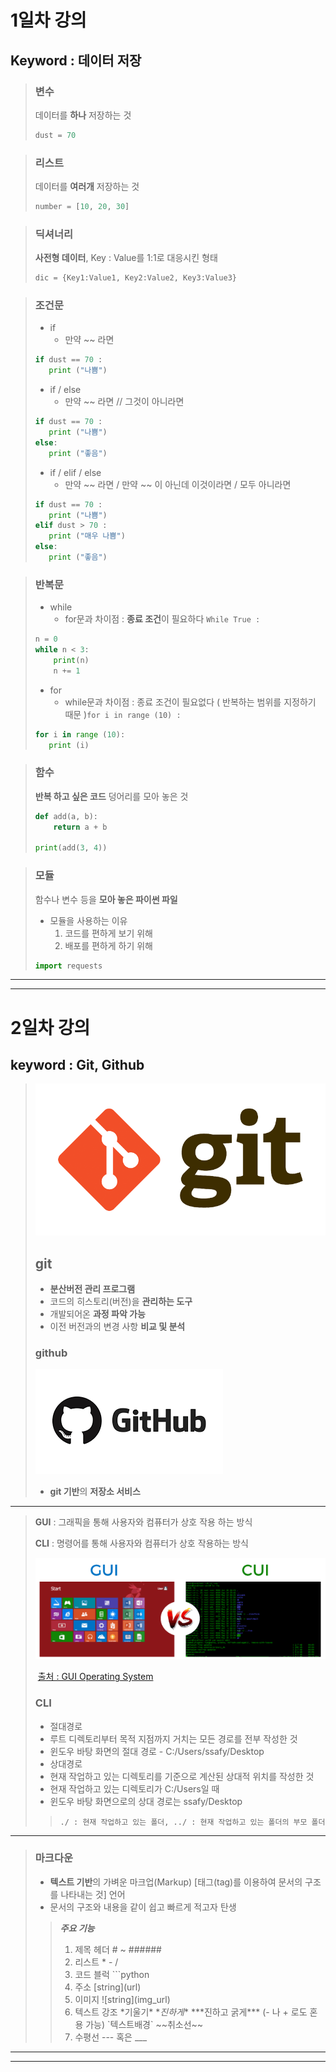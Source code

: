 # 1일차 강의

## Keyword : 데이터 저장



>### 변수
>
>데이터를 **하나** 저장하는 것
>
>```python
>dust = 70
>```



>### 리스트
>
>데이터를 **여러개** 저장하는 것
>
>```python
>number = [10, 20, 30]
>```



>### 딕셔너리
>
>**사전형 데이터**, Key : Value를 1:1로 대응시킨 형태
>
>```python
>dic = {Key1:Value1, Key2:Value2, Key3:Value3}
>```



>### 조건문
>
>* if
>    * 만약 ~~ 라면
>
>```python
>if dust == 70 :
>    print ("나쁨")
>```
>
>* if / else
>     * 만약 ~~ 라면 // 그것이 아니라면
>
>```python
>if dust == 70 :
>    print ("나쁨")
>else:
>    print ("좋음")
>```
>
>* if / elif / else
>    * 만약 ~~ 라면 / 만약 ~~ 이 아닌데 이것이라면 / 모두 아니라면
>
>```python
>if dust == 70 :
>    print ("나쁨")
>elif dust > 70 :
>    print ("매우 나쁨")
>else:
>    print ("좋음")
>```



> ### 반복문
>
> * while
>   * for문과 차이점 : **종료 조건**이 필요하다 `While True :`
>
> ```python
> n = 0
> while n < 3:
>     print(n)
>     n += 1
> ```
>
> * for
>   * while문과 차이점 : 종료 조건이 필요없다 ( 반복하는 범위를 지정하기 때문 )`for i in range (10) :`
> ```python
> for i in range (10):
>    print (i)
> ```



> ### 함수
>
> **반복 하고 싶은 코드** 덩어리를 모아 놓은 것
>
> ```python
> def add(a, b): 
>     return a + b
> 
> print(add(3, 4))
> ```



> ### 모듈
>
> 함수나 변수 등을 **모아 놓은 파이썬 파일**
>
> * 모듈을 사용하는 이유
>   1. 코드를 편하게 보기 위해
>   2. 배포를 편하게 하기 위해
>
> ```python
> import requests
> ```



___

___

# 2일차 강의

## keyword : Git, Github

>![git](https://github.com/ats166/TIL/blob/main/git.png)
>
>## git 
>
>* **분산버전 관리 프로그램**
>* 코드의 히스토리(버전)을 **관리하는 도구**
>* 개발되어온 **과정 파악 가능**
>* 이전 버전과의 변경 사항 **비교 및 분석**
>
>
>
>
>
>### github
>
>![github](https://github.com/ats166/TIL/blob/main/github.png)
>
>
>
>*  **git 기반**의 **저장소 서비스**

___



>**GUI** : 그래픽을 통해 사용자와 컴퓨터가 상호 작용 하는 방식
>
>**CLI** : 명령어를 통해 사용자와 컴퓨터가 상호 작용하는 방식
>
>![gui-operating-system4](https://github.com/ats166/TIL/blob/main/gui-operating-system4.png)
>
>​																										[출처 : GUI Operating System](https://www.javatpoint.com/gui-operating-system)
>
>### CLI
>
>* 절대경로
>  * 루트 디렉토리부터 목적 지점까지 거치는 모든 경로를 전부 작성한 것
>  * 윈도우 바탕 화면의 절대 경로 - C:/Users/ssafy/Desktop
>* 상대경로
>  * 현재 작업하고 있는 디렉토리를 기준으로 계산된 상대적 위치를 작성한 것
>  * 현재 작업하고 있는 디렉토리가 C:/Users일 때
>  * 윈도우 바탕 화면으로의 상대 경로는 ssafy/Desktop
>
>> ``./ : 현재 작업하고 있는 폴더, ../ : 현재 작업하고 있는 폴더의 부모 폴더``



___

>### 마크다운
>
>* **텍스트 기반**의 가벼운 마크업(Markup) [태그(tag)를 이용하여 문서의 구조를 나타내는 것] 언어
>* 문서의 구조와 내용을 같이 쉽고 빠르게 적고자 탄생
>
>>
>>
>>***주요 기능***
>>
>>
>>
>>1. 제목 헤더 # ~ ######
>>2. 리스트 * - /
>>3. 코드 블럭 ```python
>>4. 주소 \[string](url)
>>5. 이미지 \![string]\(img_url)
>>6. 텍스트 강조 \*기울기* \**진하게** \*\*\*진하고 굵게\*\*\* (- 나 + 로도 혼용 가능) \`텍스트배경` \~~취소선~~ 
>>7. 수평선 \--- 혹은 \___



___

___
